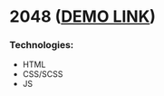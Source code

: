 # 2048 ([DEMO LINK](https://arthur-tolkachov.github.io/game-2048/))

### Technologies:
- HTML
- CSS/SCSS
- JS
